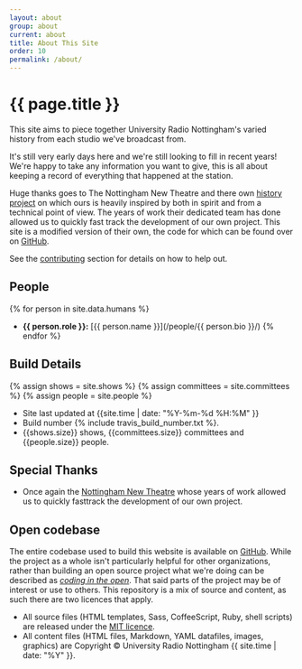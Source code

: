 ```yaml
---
layout: about
group: about
current: about
title: About This Site
order: 10
permalink: /about/
---
```



# <i class="octicon octicon-circuit-board fa-fw"></i> {{ page.title }}

This site aims to piece together University Radio Nottingham's varied history from each studio we've broadcast from.

It's still very early days here and we're still looking to fill in recent years! We're happy to take any information you want to give, this is all about keeping a record of everything that happened at the station.

Huge thanks goes to The Nottingham New Theatre and there own [history project](https://history.newtheatre.org.uk) on which ours is heavily inspired by both in spirit and from a technical point of view. The years of work their dedicated team has done allowed us to quickly fast track the development of our own project. This site is a modified version of their own, the code for which can be found over on [GitHub](https://github.com/urn/urn-history-project).

<!-- In particular we are looking for: listings of show_type shows, casts and crew lists, photographs, programmes, flyers, reviews and anything else which could provide an insight into the history of the theatre. -->

See the [contributing](/contributing/) section for details on how to help out.

<div class="grid-row">

<div class="grid-8" markdown="1">

## People

{% for person in site.data.humans %}
- **{{ person.role }}:** [{{ person.name }}](/people/{{ person.bio }}/)
{% endfor %}

</div>
<div class="grid-8" markdown="1">

## Build Details

{% assign shows = site.shows %}
{% assign committees = site.committees %}
{% assign people = site.people %}

- Site last updated at {{site.time | date: "%Y-%m-%d %H:%M" }}
- Build number {% include travis_build_number.txt %}.
- {{shows.size}} shows, {{committees.size}} committees and {{people.size}} people.

## Special Thanks

- Once again the [Nottingham New Theatre](http://newtheatre.org.uk/) whose years of work allowed us to quickly fasttrack the development of our own project.

</div>

</div>

## Open codebase

The entire codebase used to build this website is available on [GitHub](https://github.com/urn/urn-history-project). While the project as a whole isn't particularly helpful for other organizations, rather than building an open source project what we're doing can be described as [*coding in the open*](https://gds.blog.gov.uk/2012/10/12/coding-in-the-open/). That said parts of the project may be of interest or use to others. This repository is a mix of source and content, as such there are two licences that apply.

- All source files (HTML templates, Sass, CoffeeScript, Ruby, shell scripts) are released under the [MIT licence](https://opensource.org/licenses/MIT).
- All content files (HTML files, Markdown, YAML datafiles, images, graphics) are Copyright © University Radio Nottingham {{ site.time | date: "%Y" }}.
